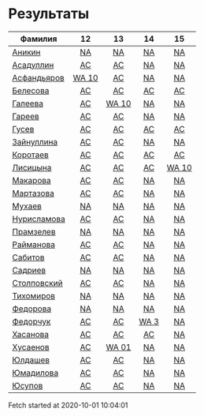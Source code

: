 # Результаты
Фамилия | 12| 13| 14| 15
---|:---:|:---:|:---:|:---:
[Аникин](Аникин/README.md)  | [NA](Аникин/12.md) | [NA](Аникин/13.md) | [NA](Аникин/14.md) | [NA](Аникин/15.md)
[Асадуллин](Асадуллин/README.md)  | [AC](Асадуллин/12.md) | [AC](Асадуллин/13.md) | [NA](Асадуллин/14.md) | [NA](Асадуллин/15.md)
[Асфандьяров](Асфандьяров/README.md)  | [WA 10](Асфандьяров/12.md) | [AC](Асфандьяров/13.md) | [NA](Асфандьяров/14.md) | [NA](Асфандьяров/15.md)
[Белесова](Белесова/README.md)  | [AC](Белесова/12.md) | [AC](Белесова/13.md) | [AC](Белесова/14.md) | [AC](Белесова/15.md)
[Галеева](Галеева/README.md)  | [AC](Галеева/12.md) | [WA 10](Галеева/13.md) | [NA](Галеева/14.md) | [NA](Галеева/15.md)
[Гареев](Гареев/README.md)  | [AC](Гареев/12.md) | [AC](Гареев/13.md) | [NA](Гареев/14.md) | [NA](Гареев/15.md)
[Гусев](Гусев/README.md)  | [AC](Гусев/12.md) | [AC](Гусев/13.md) | [AC](Гусев/14.md) | [AC](Гусев/15.md)
[Зайнуллина](Зайнуллина/README.md)  | [AC](Зайнуллина/12.md) | [AC](Зайнуллина/13.md) | [NA](Зайнуллина/14.md) | [NA](Зайнуллина/15.md)
[Коротаев](Коротаев/README.md)  | [AC](Коротаев/12.md) | [AC](Коротаев/13.md) | [AC](Коротаев/14.md) | [AC](Коротаев/15.md)
[Лисицына](Лисицына/README.md)  | [AC](Лисицына/12.md) | [AC](Лисицына/13.md) | [AC](Лисицына/14.md) | [WA 10](Лисицына/15.md)
[Макарова](Макарова/README.md)  | [AC](Макарова/12.md) | [AC](Макарова/13.md) | [NA](Макарова/14.md) | [NA](Макарова/15.md)
[Мартазова](Мартазова/README.md)  | [AC](Мартазова/12.md) | [AC](Мартазова/13.md) | [NA](Мартазова/14.md) | [NA](Мартазова/15.md)
[Мухаев](Мухаев/README.md)  | [NA](Мухаев/12.md) | [NA](Мухаев/13.md) | [NA](Мухаев/14.md) | [NA](Мухаев/15.md)
[Нурисламова](Нурисламова/README.md)  | [AC](Нурисламова/12.md) | [AC](Нурисламова/13.md) | [NA](Нурисламова/14.md) | [NA](Нурисламова/15.md)
[Прамзелев](Прамзелев/README.md)  | [NA](Прамзелев/12.md) | [NA](Прамзелев/13.md) | [NA](Прамзелев/14.md) | [NA](Прамзелев/15.md)
[Райманова](Райманова/README.md)  | [AC](Райманова/12.md) | [AC](Райманова/13.md) | [NA](Райманова/14.md) | [NA](Райманова/15.md)
[Сабитов](Сабитов/README.md)  | [AC](Сабитов/12.md) | [AC](Сабитов/13.md) | [NA](Сабитов/14.md) | [NA](Сабитов/15.md)
[Садриев](Садриев/README.md)  | [NA](Садриев/12.md) | [NA](Садриев/13.md) | [NA](Садриев/14.md) | [NA](Садриев/15.md)
[Столповский](Столповский/README.md)  | [AC](Столповский/12.md) | [AC](Столповский/13.md) | [NA](Столповский/14.md) | [NA](Столповский/15.md)
[Тихомиров](Тихомиров/README.md)  | [NA](Тихомиров/12.md) | [NA](Тихомиров/13.md) | [NA](Тихомиров/14.md) | [NA](Тихомиров/15.md)
[Федорова](Федорова/README.md)  | [NA](Федорова/12.md) | [NA](Федорова/13.md) | [NA](Федорова/14.md) | [NA](Федорова/15.md)
[Федорчук](Федорчук/README.md)  | [AC](Федорчук/12.md) | [AC](Федорчук/13.md) | [WA 3](Федорчук/14.md) | [NA](Федорчук/15.md)
[Хасанова](Хасанова/README.md)  | [AC](Хасанова/12.md) | [AC](Хасанова/13.md) | [AC](Хасанова/14.md) | [NA](Хасанова/15.md)
[Хусаенов](Хусаенов/README.md)  | [AC](Хусаенов/12.md) | [WA 01](Хусаенов/13.md) | [NA](Хусаенов/14.md) | [NA](Хусаенов/15.md)
[Юлдашев](Юлдашев/README.md)  | [AC](Юлдашев/12.md) | [AC](Юлдашев/13.md) | [NA](Юлдашев/14.md) | [NA](Юлдашев/15.md)
[Юмадилова](Юмадилова/README.md)  | [AC](Юмадилова/12.md) | [AC](Юмадилова/13.md) | [NA](Юмадилова/14.md) | [NA](Юмадилова/15.md)
[Юсупов](Юсупов/README.md)  | [AC](Юсупов/12.md) | [AC](Юсупов/13.md) | [NA](Юсупов/14.md) | [NA](Юсупов/15.md)

Fetch started at 2020-10-01 10:04:01
